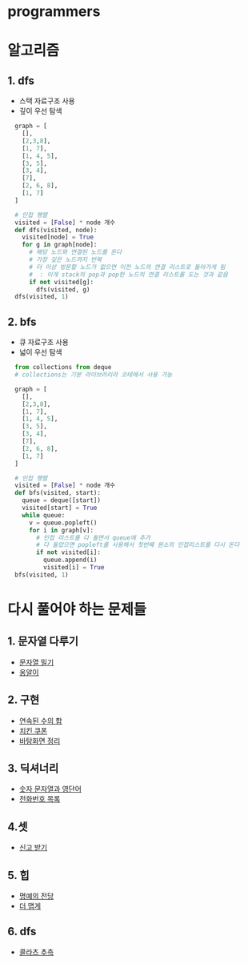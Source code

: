 # programmers

# 알고리즘 
## 1. dfs
- 스택 자료구조 사용
- 깊이 우선 탐색
  
```python
  graph = [
    [],
    [2,3,8],
    [1, 7],
    [1, 4, 5],
    [3, 5],
    [3, 4],
    [7],
    [2, 6, 8],
    [1, 7]
  ]

  # 인접 행렬
  visited = [False] * node 개수
  def dfs(visited, node):
    visited[node] = True
    for g in graph[node]:
      # 해당 노드와 연결된 노드를 돈다
      # 가장 깊은 노드까지 반복
      # 더 이상 방문할 노드가 없으면 이전 노드의 연결 리스트로 돌아가게 됨
      #  : 이게 stack의 pop과 pop한 노드의 연결 리스트를 도는 것과 같음
      if not visited[g]:
        dfs(visited, g)
  dfs(visited, 1)
```

## 2. bfs
- 큐 자료구조 사용
- 넓이 우선 탐색

```python
  from collections from deque
  # collections는 기본 라이브러리라 코테에서 사용 가능

  graph = [
    [],
    [2,3,8],
    [1, 7],
    [1, 4, 5],
    [3, 5],
    [3, 4],
    [7],
    [2, 6, 8],
    [1, 7]
  ]

  # 인접 행렬
  visited = [False] * node 개수
  def bfs(visited, start):
    queue = deque([start])
    visited[start] = True
    while queue:
      v = queue.popleft()
      for i in graph[v]:
        # 인접 리스트를 다 돌면서 queue에 추가
        # 다 돌았으면 popleft를 사용해서 첫번째 원소의 인접리스트를 다시 돈다
        if not visited[i]:
          queue.append(i)
          visited[i] = True
  bfs(visited, 1)
```

# 다시 풀어야 하는 문제들
## 1. 문자열 다루기
- [문자열 밀기](https://github.com/nicky0830/programmers/commit/47758fbf61f1e57f6bd5269689f5328b4c1c57fc)
- [옹알이](https://school.programmers.co.kr/app/courses/17584/curriculum/lessons/197243#part-46571)

## 2. 구현
- [연속된 수의 합](https://school.programmers.co.kr/app/courses/17584/curriculum/lessons/197245)
- [치킨 쿠폰](https://school.programmers.co.kr/app/courses/17584/curriculum/lessons/197246#part-46572)
- [바탕화면 정리](https://github.com/nicky0830/programmers/commit/fdf82ee0a1bca2b009a899e459434c2358ab5780)

## 3. 딕셔너리
- [숫자 문자열과 영단어](https://school.programmers.co.kr/learn/courses/30/lessons/81301?language=python3)
- [전화번호 목록](https://school.programmers.co.kr/learn/courses/30/lessons/42577?language=python3)

## 4.셋
- [신고 받기](https://school.programmers.co.kr/learn/courses/30/lessons/92334?language=python3)

## 5. 힙
- [명예의 전당](https://school.programmers.co.kr/tryouts/85933/challenges?language=python3)
- [더 맵게](https://school.programmers.co.kr/tryouts/85934/challenges)

## 6. dfs
- [콜라츠 추측](https://school.programmers.co.kr/learn/courses/30/lessons/12943)
